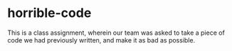 # horrible-code
This is a class assignment, wherein our team was asked to take a piece of code we had previously written, and make it as bad as possible.
